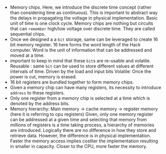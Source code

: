 * Memory chips.
   Here, we introduce the discrete time concept (rather than considering time as continuous). This is important to abstract way the delays in propagating the voltage in physical implementation. Basic unit of time is one clock cycle. Memory chips are nothing but circuits that can `remember` high/low voltage over discrete time. They are called sequential chips.
* Once we designed a a `bit` storage, same can be leveraged to create 16 bit memory register. 16 here forms the word length of the Hack computer. Word is the unit of information that can be
  addressed and moved at a time.
* important to keep in mind that these `bit`s are re-usable and volatile.
   Reusable : same `bit` can be used to store different values at different intervals of time. Driven by the load and input bits
   Volatile: Once the power is cut, memory is erased.    
* 16 bit registers are bundled together to form memory chips.
* Given a memory chip can have many registers, its necessity to introduce `address` to these registers.
* Only one register from a memory chip is selected at a time which is denoted by the address bits.
* Memory hierarchy:
  Main memory -> cache memory -> register memory (here it is referring to cpu registers)
  Given, only one memory register can be addressed at a given time and selecting that memory from millions of registers is a time taking process, a hierarchy of memories are introduced.
  Logically there are no difference in how they store and retrieve data. However, the difference is in physical implementation. Faster the memory access implies costlier the implementation resulting in smaller in capacity. Closer to the CPU, more faster the memory.
